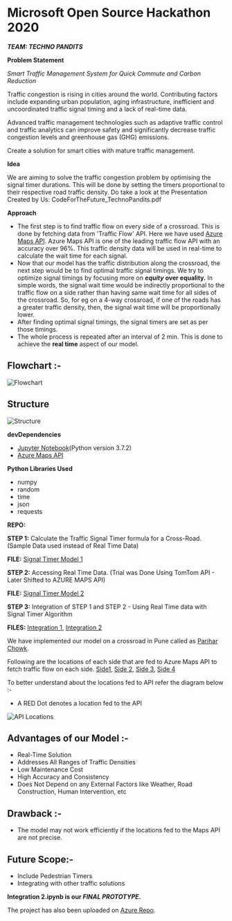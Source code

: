 # Microsoft Open Source Hackathon 2020


***TEAM: TECHNO PANDITS***

**Problem Statement**

*Smart Traffic Management System for Quick Commute and Carbon Reduction*

Traffic congestion is rising in cities around the world. Contributing factors include expanding urban population, aging infrastructure, inefficient and uncoordinated traffic signal timing and a lack of real-time data.

Advanced traffic management technologies such as adaptive traffic control and traffic analytics can improve safety and significantly decrease traffic congestion levels and greenhouse gas (GHG) emissions.

Create a solution for smart cities with mature traffic management.





**Idea**

We are aiming to solve the traffic congestion problem by optimising the signal timer durations. This will be done by setting the timers proportional to their respective road traffic density. 
Do take a look at the Presentation Created by Us: CodeForTheFuture_TechnoPandits.pdf




**Approach**
* The first step is to find traffic flow on every side of a crossroad. This is done by fetching data from 'Traffic Flow' API. Here we have used [Azure Maps API](https://azure.microsoft.com/en-in/services/azure-maps/).  Azure Maps API is one of the leading traffic flow API with an accuracy over 96%. This traffic density data will be used in real-time to calculate the wait time for each signal.
* Now that our model has the traffic distribution along the crossroad, the next step would be to find optimal traffic signal timings. We try to optimize signal timings by focusing more on **_equity_ over equality.** In simple words, the signal wait time would be indirectly proportional to the traffic flow on a side rather than having same wait time for all sides of the crossroad.
So, for eg on a 4-way crossroad, if one of the roads has a greater traffic density, then, the signal wait time will be proportionally lower.
* After finding optimal signal timings, the signal timers are set as per those timings.
* The whole process is repeated after an interval of 2 min. This is done to achieve the **real time** aspect of our model.

## Flowchart :-
![Flowchart](https://github.com/sanky2501/Microsoft-Hackthon/blob/master/Flowchart.jpg)

## Structure
![Structure](https://github.com/sanky2501/Microsoft-Hackthon/blob/master/Structure.PNG)


**devDependencies**
* [Jupyter Notebook](https://jupyter.org/)(Python version 3.7.2)
* [Azure Maps API](https://azure.microsoft.com/en-in/services/azure-maps/)


**Python Libraries Used**
* numpy
* random
* time
* json
* requests

**REPO:**

**STEP 1:** Calculate the Traffic Signal Timer formula for a Cross-Road. (Sample Data used instead of Real Time Data)

**FILE:**  [Signal Timer Model 1](Signal_Timer_Model_1.ipynb)


**STEP 2:** Accessing Real Time Data. (Trial was Done Using TomTom API - Later Shifted to AZURE MAPS API)

**FILE:** [Signal Timer Model 2](https://github.com/sanky2501/Microsoft-Hackthon/blob/master/Signal%20Timer%20Model%202.ipynb)


**STEP 3:** Integration of STEP 1 and STEP 2 - Using Real Time data with Signal Timer Algorithm

**FILES:** [Integration 1](https://github.com/sanky2501/Microsoft-Hackthon/blob/master/Integration%201.ipynb), [Integration 2](https://github.com/sanky2501/Microsoft-Hackthon/blob/master/Integration%202.ipynb)

We have implemented our model on a crossroad in Pune called as [Parihar Chowk](https://www.google.com/maps/place/Parihar+Chowk,+Sanghvi+Nagar,+Ward+No.+8,+Aundh+Gaon,+Aundh,+Pune,+Maharashtra+411007/@18.5608719,73.8079131,17z/data=!4m5!3m4!1s0x3bc2bf307ea957bd:0x981c13e6518c2913!8m2!3d18.5606075!4d73.8092435).

Following are the locations of each side that are fed to Azure Maps API to fetch traffic flow on each side.
[Side1](https://github.com/sanky2501/Microsoft-Hackthon/blob/master/parihar1.PNG), [Side 2](https://github.com/sanky2501/Microsoft-Hackthon/blob/master/parihar2.PNG), [Side 3](https://github.com/sanky2501/Microsoft-Hackthon/blob/master/parihar3.PNG), [Side 4](https://github.com/sanky2501/Microsoft-Hackthon/blob/master/parihar4.PNG)

To better understand about the locations fed to API refer the diagram below :-
* A RED Dot denotes a location fed to the API

![API Locations](https://github.com/sanky2501/Microsoft-Hackthon/blob/master/72dadc01-1964-448e-8b3f-1141eb0debac.jpg)

## Advantages of our Model :-
* Real-Time Solution
* Addresses All Ranges of Traffic Densities
* Low Maintenance Cost  
* High Accuracy and Consistency
* Does Not Depend on any External Factors like Weather, Road Construction, Human Intervention, etc

## Drawback :-
* The model may not work efficiently if the locations fed to the Maps API are not precise. 

## Future Scope:-
* Include Pedestrian Timers
* Integrating with other traffic solutions

**Integration 2.ipynb is our _FINAL PROTOTYPE._**

The project has also been uploaded on [Azure Repo](https://notebooks.azure.com/sgumredkar/projects/microsoft-code-for-future).


